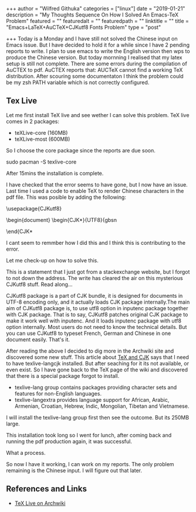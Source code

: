 +++
author = "Wilfred Githuka"
categories = ["linux"]
date = "2019-01-21"
description = "My Thoughts Sequence On How I Solved An Emacs-TeX Problem"
featured = ""
featuredalt = ""
featuredpath = ""
linktitle = ""
title = "Emacs+LaTeX+AuCTeX+CJKutf8 Fonts Problem"
type = "post"

+++
Today is a Monday and I have still not solved the Chinese input on Emacs issue. But I have decided to hold it
for a while since I have 2 pending reports to write. I plan to use emacs to write the English version then wps
to produce the Chinese version. But today mornning I realised that my latex setup is still not complete. There 
are some errors during the compilation of AuCTEX to pdf. AuCTEX reports that: AUCTeX cannot find a working 
TeX distribution. After scouring some documentaton I think the problem could be my zsh PATH variable which is 
not correctly configured.

## Tex Live
Let me first install TeX live and see wether I can solve this problem. TeX live comes in 2 packages:

* teXLive-core (160MB)
* teXLive-most (600MB)

So I choose the core package since the reports are due soon.

sudo pacman -S texlive-core

After 15mins the installation is complete.

I have checked that the error seems to have gone, but I now have an issue. Last time I used a code to enable
TeX to render Chinese characters in the pdf file. This was posible by adding the following:

\usepackage{CJKutf8}

\begin{document}
\begin{CJK*}{UTF8}{gbsn

\end{CJK*

I cant seem to remmber how I did this and I think this is contributing to the error.

Let me check-up on how to solve this.

This is a statement that I just got from a stackexchange website, but I forgot to not down the address. The
write has cleared the air on this mysterious CJKutf8 stuff. Read along...

CJKutf8 package is a part of CJK bundle, it is designed for documents in UTF-8 encoding only, 
and it actually loads CJK package internally.The main aim of CJKutf8 package is, 
to use utf8 option in inputenc package together with CJK package. That is to say, CJKutf8 patches 
original CJK package to make it work well with inputenc. And it loads inputenc package with utf8 option internally.
Most users do not need to know the technical details. But you can use CJKutf8 to typeset French, 
German and Chinese in one document easily. That's it.

After reading the above I decided to dig more in the Archwiki site and discovered some new stuff. 
This article about [TeX and CJK](https://wiki.archlinux.org/index.php/TeX_Live_and_CJK) says that
I need to have texlive-langcjk installed. But after seaching for it its not available, or even exist.
So I have gone back to the TeX page of the wiki and discovered that there is a special package forgot
to install.

* texlive-lang group contains packages providing character sets and features for non-English languages.
* texlive-langextra provides language support for African, Arabic, Armenian, Croatian, Hebrew, Indic, 
Mongolian, Tibetan and Vietnamese.

I will install the texlive-lang group first then see the outcome. But its 250MB large.

This installation took long so I went for lunch, after coming back and running the pdf production
again, it was successful.

What a process.

So now I have it working, I can work on my reports. The only problem remaining is the Chinese input.
I will figure out that later.






## References and Links
* [TeX Live on Archwiki](https://wiki.archlinux.org/index.php/TeX_Live#Installation)
